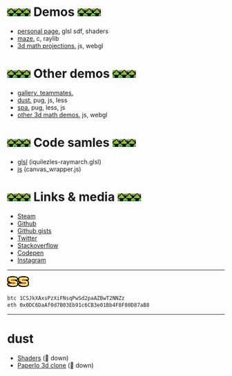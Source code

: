 # ![t](tile.png)![t](tile.png)![t](tile.png) Demos ![t](tile.png)![t](tile.png)![t](tile.png)

- [personal page.](https://tynroar.netlify.app/) glsl sdf, shaders
- [maze.](https://tynroar-maze.netlify.app/) c, raylib
- [3d math projections.](https://flamboyant-brown-41a2d9.netlify.app/?testcase=Math3dTest) js, webgl

# ![t](tile.png)![t](tile.png)![t](tile.png) Other demos ![t](tile.png)![t](tile.png)![t](tile.png)

- [gallery, teammates.](https://tynroar-dust.netlify.app/dust-220303/#brume)
- [dust.](https://tynroar-dust.netlify.app/) pug, js, less
- [spa.](https://tynroar-brume2303.netlify.app/) pug, less, js
- [other 3d math demos.](https://flamboyant-brown-41a2d9.netlify.app/) js, webgl

# ![t](tile.png)![t](tile.png)![t](tile.png) Code samles ![t](tile.png)![t](tile.png)![t](tile.png)

- [glsl](https://github.com/unbrumed/avatar/blob/main/src/glsl/iquilezles-raymarch.glsl) (iquilezles-raymarch.glsl)
- [js](https://github.com/unbrumed/lib/blob/main/canvas_wrapper.js) (canvas_wrapper.js)

# ![t](tile.png)![t](tile.png)![t](tile.png) Links & media ![t](tile.png)![t](tile.png)![t](tile.png)

- [Steam](https://steamcommunity.com/id/tynroar/)
- [Github](https://github.com/tynrare)
- [Github gists](https://gist.github.com/tynrare)
- [Twitter](https://twitter.com/tynrare)
- [Stackoverflow](https://stackoverflow.com/users/7829041)
- [Codepen](https://codepen.io/tynrare)
- [Instagram](https://www.instagram.com/tyndustre/)

---

![$](index.png)![$](index.png)![$](index.png)

```
btc 1CSJkXAxsPzXiFNsqPwSd2paAZBwT2NNZz
eth 0x0DC6DaAf0d7B03Eb91c6CB3e01Bb4F8F80D87aB8
```

---

# dust

- [Shaders](http://www.tynrare.net/apps/experiments/shaders/) (🔴 down)
- [PaperIo 3d clone](http://www.tynrare.net/apps/demos/a/) (🔴 down)
